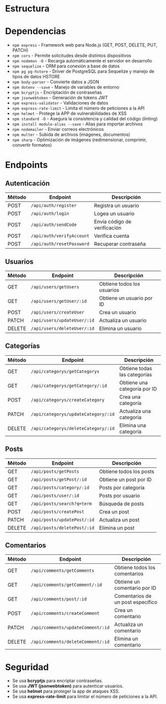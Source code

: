 # Estructura

# Dependencias

- `npm express` - Framework web para Node.js (GET, POST, DELETE, PUT, PATCH)
- `npm cors` - Permite solicitudes desde distintos dispositivos
- `npm nodemon -D` - Recarga automáticamente el servidor en desarrollo
- `npm sequelize` - ORM para conexión a base de datos
- `npm pg pg-hstore` - Driver de PostgreSQL para Sequelize y manejo de tipos de datos HSTORE
- `npm body-parser` - Convierte datos a JSON
- `npm dotenv --save` - Manejo de variables de entorno
- `npm bcryptjs` - Encriptación de contraseñas
- `npm jsonwebtoken` - Generación de tokens JWT
- `npm express-validator` - Validaciones de datos
- `npm express-rate-limit` - Limita el número de peticiones a la API
- `npm helmet` - Protege la APP de vulnerabilidades de XSS
- `npm standard -D` - Asegura la consistencia y calidad del código (linting)
- `npm install module-alias --save` - Alias para importar archivos
- `npm nodemailer` - Enviar correos electrónicos
- `npm multer` - Subida de archivos (imágenes, documentos)
- `npm sharp` - Optimización de imágenes (redimensionar, comprimir, convertir formatos)

# Endpoints

## Autenticación

| Método | Endpoint                  | Descripción                  |
| ------ | ------------------------- | ---------------------------- |
| POST   | `/api/auth/register`      | Registra un usuario          |
| POST   | `/api/auth/login`         | Logea un usuario             |
| POST   | `/api/auth/sendCode`      | Envía código de verificación |
| POST   | `/api/auth/verifyAccount` | Verifica cuenta              |
| POST   | `/api/auth/resetPassword` | Recuperar contraseña         |

## Usuarios

| Método | Endpoint                    | Descripción                |
| ------ | --------------------------- | -------------------------- |
| GET    | `/api/users/getUsers`       | Obtiene todos los usuarios |
| GET    | `/api/users/getUser/:id`    | Obtiene un usuario por ID  |
| POST   | `/api/users/createUser`     | Crea un usuario            |
| PATCH  | `/api/users/updateUser/:id` | Actualiza un usuario       |
| DELETE | `/api/users/deleteUser/:id` | Elimina un usuario         |

## Categorías

| Método | Endpoint                            | Descripción                  |
| ------ | ----------------------------------- | ---------------------------- |
| GET    | `/api/categorys/getCategorys`       | Obtiene todas las categorías |
| GET    | `/api/categorys/getCategory/:id`    | Obtiene una categoría por ID |
| POST   | `/api/categorys/createCategory`     | Crea una categoría           |
| PATCH  | `/api/categorys/updateCategory/:id` | Actualiza una categoría      |
| DELETE | `/api/categorys/deleteCategory/:id` | Elimina una categoría        |

## Posts

| Método | Endpoint                    | Descripción             |
| ------ | --------------------------- | ----------------------- |
| GET    | `/api/posts/getPosts`       | Obtiene todos los posts |
| GET    | `/api/posts/getPost/:id`    | Obtiene un post por ID  |
| GET    | `/api/posts/category/:id `  | Posts por categoría     |
| GET    | `/api/posts/user/:id `      | Posts por usuario       |
| GET    | `/api/posts/search?q=term`  | Búsqueda de posts       |
| POST   | `/api/posts/createPost`     | Crea un post            |
| PATCH  | `/api/posts/updatePost/:id` | Actualiza un post       |
| DELETE | `/api/posts/deletePost/:id` | Elimina un post         |

## Comentarios

| Método | Endpoint                          | Descripción                       |
| ------ | --------------------------------- | --------------------------------- |
| GET    | `/api/comments/getComments`       | Obtiene todos los comentarios     |
| GET    | `/api/comments/getComment/:id`    | Obtiene un comentario por ID      |
| GET    | `/api/comments/post/:id  `        | Comentarios de un post específico |
| POST   | `/api/comments/createComment`     | Crea un comentario                |
| PATCH  | `/api/comments/updateComment/:id` | Actualiza un comentario           |
| DELETE | `/api/comments/deleteComment/:id` | Elimina un comentario             |

# Seguridad

- Se usa **bcryptjs** para encriptar contraseñas.
- Se usa **JWT (jsonwebtoken)** para autenticar usuarios.
- Se usa **helmet** para proteger la app de ataques XSS.
- Se usa **express-rate-limit** para limitar el número de peticiones a la API.
